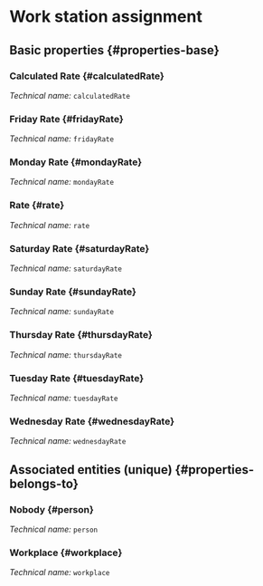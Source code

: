 # Work station assignment
<!--- THIS FILE IS GENERATED PLEASE DO NOT EDIT IT DIRECTLY --->



## Basic properties {#properties-base}

### Calculated Rate {#calculatedRate}



*Technical name:* ```calculatedRate```

### Friday Rate {#fridayRate}



*Technical name:* ```fridayRate```

### Monday Rate {#mondayRate}



*Technical name:* ```mondayRate```

### Rate {#rate}



*Technical name:* ```rate```

### Saturday Rate {#saturdayRate}



*Technical name:* ```saturdayRate```

### Sunday Rate {#sundayRate}



*Technical name:* ```sundayRate```

### Thursday Rate {#thursdayRate}



*Technical name:* ```thursdayRate```

### Tuesday Rate {#tuesdayRate}



*Technical name:* ```tuesdayRate```

### Wednesday Rate {#wednesdayRate}



*Technical name:* ```wednesdayRate```


## Associated entities (unique) {#properties-belongs-to}

### Nobody {#person}



*Technical name:* ```person```

### Workplace {#workplace}



*Technical name:* ```workplace```






